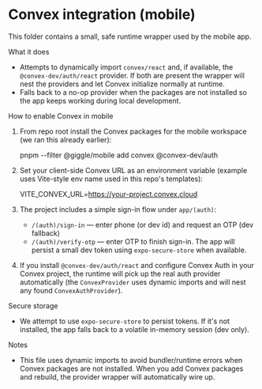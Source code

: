 Convex integration (mobile)
===========================

This folder contains a small, safe runtime wrapper used by the mobile app.

What it does
- Attempts to dynamically import `convex/react` and, if available, the
  `@convex-dev/auth/react` provider. If both are present the wrapper will
  nest the providers and let Convex initialize normally at runtime.
- Falls back to a no-op provider when the packages are not installed so the app
  keeps working during local development.

How to enable Convex in mobile

1. From repo root install the Convex packages for the mobile workspace (we
   ran this already earlier):

   pnpm --filter @giggle/mobile add convex @convex-dev/auth

2. Set your client-side Convex URL as an environment variable (example uses
   Vite-style env name used in this repo's templates):

   VITE_CONVEX_URL=https://your-project.convex.cloud

3. The project includes a simple sign-in flow under `app/(auth)`:
   - `/(auth)/sign-in` — enter phone (or dev id) and request an OTP (dev fallback)
   - `/(auth)/verify-otp` — enter OTP to finish sign-in. The app will persist a
     small dev token using `expo-secure-store` when available.

4. If you install `@convex-dev/auth/react` and configure Convex Auth in your
   Convex project, the runtime will pick up the real auth provider automatically
   (the `ConvexProvider` uses dynamic imports and will nest any found
   `ConvexAuthProvider`).

Secure storage
- We attempt to use `expo-secure-store` to persist tokens. If it's not
  installed, the app falls back to a volatile in-memory session (dev only).

Notes
- This file uses dynamic imports to avoid bundler/runtime errors when Convex
  packages are not installed. When you add Convex packages and rebuild, the
  provider wrapper will automatically wire up.
